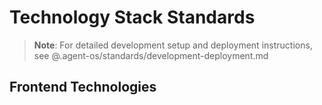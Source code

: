 # Technology Stack Standards

> **Note**: For detailed development setup and deployment instructions, see @.agent-os/standards/development-deployment.md

## Frontend Technologies
